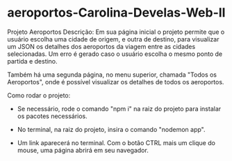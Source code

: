﻿# aeroportos-Carolina-Develas-Web-II
Projeto Aeroportos
Descrição: 
Em sua página inicial o projeto permite que o usuário escolha uma cidade de origem, e outra de destino, para visualizar um JSON os detalhes dos aeroportos da viagem entre as cidades selecionadas. 
Um erro é gerado caso o usuário escolha o mesmo ponto de partida e destino.

Também há uma segunda página, no menu superior, chamada "Todos os Aeroportos", onde é possível visualizar os detalhes de todos os aeroportos.

Como rodar o projeto:

- Se necessário, rode o comando "npm i" na raiz do projeto para instalar os pacotes necessários.

- No terminal, na raiz do projeto, insira o comando "nodemon app".

- Um link aparecerá no terminal. Com o botão CTRL mais um clique do mouse, uma página abrirá em seu navegador.

